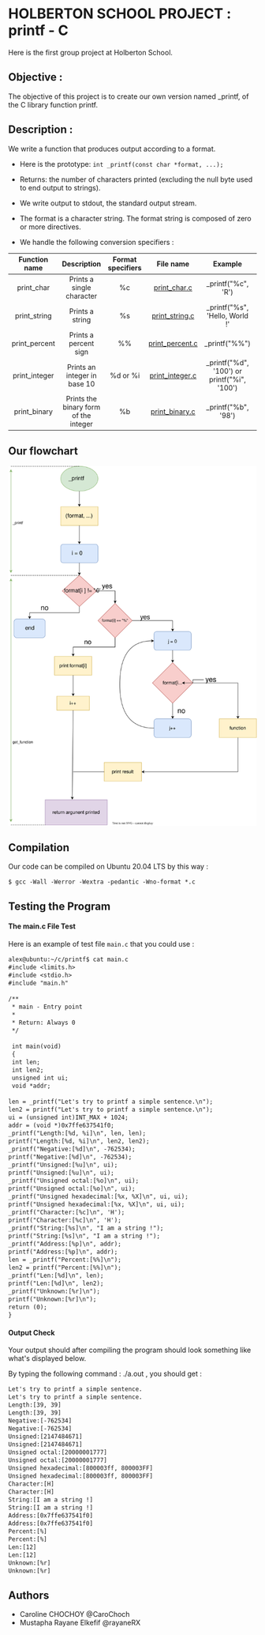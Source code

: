 # HOLBERTON SCHOOL PROJECT : printf - C

Here is the first group project at Holberton School.

## Objective :

The objective of this project is to create our own version named _printf, of the C library function printf.

## Description :

We write a function that produces output according to a format.

- Here is the prototype: `int _printf(const char *format, ...);`

- Returns: the number of characters printed (excluding the null byte used to end output to strings).

- We write output to stdout, the standard output stream.

- The format is a character string. The format string is composed of zero or more directives.

- We handle the following conversion specifiers :

| Function name | Description | Format specifiers | File name | Example | Output |
|:-------------:|:----------:|:-------------:|:------------:|:------:|:----:|
| print_char | Prints a single character | %c | [print_char.c](https://github.com/CaroChoch/holbertonschool-printf/blob/main/print_char.c)| _printf("%c", 'R') | R |
| print_string | Prints a string | %s | [print_string.c](https://github.com/CaroChoch/holbertonschool-printf/blob/main/print_string.c) | _printf("%s", 'Hello, World !' | Hello, World ! |
| print_percent | Prints a percent sign | %% | [print_percent.c](https://github.com/CaroChoch/holbertonschool-printf/blob/main/print_percent.c) | _printf("%%") | % |
| print_integer | Prints an integer in base 10 | %d  or  %i  | [print_integer.c](  https://github.com/CaroChoch/holbertonschool-printf/blob/main/print_integer.c) | _printf("%d", '100')   or   printf("%i", '100') | 100 |
| print_binary | Prints the binary form of the integer | %b | [print_binary.c]( ) | _printf("%b", '98') | 1100010 |

## Our flowchart

![flowchart](https://github.com/CaroChoch/holbertonschool-printf/blob/main/flowchart.svg)

## Compilation

Our code can be compiled on Ubuntu 20.04 LTS by this way :

    $ gcc -Wall -Werror -Wextra -pedantic -Wno-format *.c
    
## Testing the Program

#### The main.c File Test

Here is an example of test file `main.c` that you could use :

    alex@ubuntu:~/c/printf$ cat main.c 
    #include <limits.h>
    #include <stdio.h>
    #include "main.h"
    
    /**
     * main - Entry point
     *
     * Return: Always 0
     */
     
     int main(void)
     {
     int len;
     int len2;
     unsigned int ui;
     void *addr;
    
    len = _printf("Let's try to printf a simple sentence.\n");
    len2 = printf("Let's try to printf a simple sentence.\n");
    ui = (unsigned int)INT_MAX + 1024;
    addr = (void *)0x7ffe637541f0;
    _printf("Length:[%d, %i]\n", len, len);
    printf("Length:[%d, %i]\n", len2, len2);
    _printf("Negative:[%d]\n", -762534);
    printf("Negative:[%d]\n", -762534);
    _printf("Unsigned:[%u]\n", ui);
    printf("Unsigned:[%u]\n", ui);
    _printf("Unsigned octal:[%o]\n", ui);
    printf("Unsigned octal:[%o]\n", ui);
    _printf("Unsigned hexadecimal:[%x, %X]\n", ui, ui);
    printf("Unsigned hexadecimal:[%x, %X]\n", ui, ui);
    _printf("Character:[%c]\n", 'H');
    printf("Character:[%c]\n", 'H');
    _printf("String:[%s]\n", "I am a string !");
    printf("String:[%s]\n", "I am a string !");
    _printf("Address:[%p]\n", addr);
    printf("Address:[%p]\n", addr);
    len = _printf("Percent:[%%]\n");
    len2 = printf("Percent:[%%]\n");
    _printf("Len:[%d]\n", len);
    printf("Len:[%d]\n", len2);
    _printf("Unknown:[%r]\n");
    printf("Unknown:[%r]\n");
    return (0);
    }

#### Output Check

Your output should after compiling the program should look something like what's displayed below.

By typing the following command : ./a.out , you should get :

    Let's try to printf a simple sentence.
    Let's try to printf a simple sentence.
    Length:[39, 39]
    Length:[39, 39]
    Negative:[-762534]
    Negative:[-762534]
    Unsigned:[2147484671]
    Unsigned:[2147484671]
    Unsigned octal:[20000001777]
    Unsigned octal:[20000001777]
    Unsigned hexadecimal:[800003ff, 800003FF]
    Unsigned hexadecimal:[800003ff, 800003FF]
    Character:[H]
    Character:[H]
    String:[I am a string !]
    String:[I am a string !]
    Address:[0x7ffe637541f0]
    Address:[0x7ffe637541f0]
    Percent:[%]
    Percent:[%]
    Len:[12]
    Len:[12]
    Unknown:[%r]
    Unknown:[%r]
    

## Authors

- Caroline CHOCHOY  @CaroChoch
- Mustapha Rayane Elkefif  @rayaneRX


